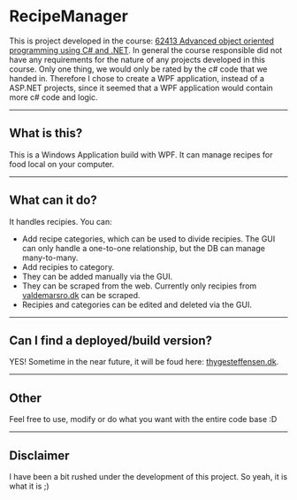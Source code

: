 # RecipeManager
 This is project developed in the course: [62413 Advanced object oriented programming using C# and .NET](http://kurser.dtu.dk/course/62413).
 In general the course responsible did not have any requirements for the nature of any projects developed in this course. Only one thing, we would only be rated by the c# code that we handed in.
 Therefore I chose to create a WPF application, instead of a ASP.NET projects, since it seemed that a WPF application would contain more c# code and logic.

---
## What is this?
 This is a Windows Application build with WPF. It can manage recipes for food local on your computer.

---
## What can it do?
 It handles recipies. You can:
  - Add recipe categories, which can be used to divide recipies. The GUI can only handle a one-to-one relationship, but the DB can manage many-to-many.
  - Add recipies to category.
   - They can be added manually via the GUI.
   - They can be scraped from the web. Currently only recipies from [valdemarsro.dk](https://valdemarsro.dk) can be scraped.
  - Recipies and categories can be edited and deleted via the GUI.

---
## Can I find a deployed/build version?
 YES! Sometime in the near future, it will be foud here: [thygesteffensen.dk](http://www.thygesteffensen.dk).

---
## Other
 Feel free to use, modify or do what you want with the entire code base :D

---
## Disclaimer
 I have been a bit rushed under the development of this project. So yeah, it is what it is ;)

